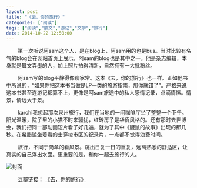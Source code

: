 ```yaml
---
layout: post
title: "《去，你的旅行》"
categories: ["阅读"]
tags: ["阅读","散文","游记","文学","旅行"]
date: 2014-10-22 12:50:00
---
```

&nbsp;&nbsp;&nbsp;&nbsp;&nbsp;&nbsp;&nbsp;&nbsp;第一次听说阿sam这个人，是在blog上，阿sam用的也是bus。当时比较有名气的blog会在网站首页上展示，阿sam的blog也是其中之一。他是杂志编辑，本身就是舞文弄墨的人，加上照片拍得清新，自然拥有一大批粉丝。

&nbsp;&nbsp;&nbsp;&nbsp;&nbsp;&nbsp;&nbsp;&nbsp;阿sam写的blog平静得像聊家常。这本《去，你的旅行》也一样。正如他书中所说的，“如果你把这本书当做是LP一类的旅游指南，那你就错了”。严格来说这本书甚至连游记都算不上，更像是阿sam旅途中的私人感情记录，点滴情愫。情景，情远大于景。

&nbsp;&nbsp;&nbsp;&nbsp;&nbsp;&nbsp;&nbsp;&nbsp;karchi我想起那次泉州旅行，我们在当地的一间咖啡厅坐了整整一个下午。阳光温暖，院子里的小猫不时来骚扰，红砖房子是华侨风格的。还有那时去世博会，我们把同一部动画短片看了好几遍，就为了其中《鼹鼠的故事》出现的那几秒。在希腊馆坐着看的士穿梭市区的纪录片，一点都不觉得浪费时间。

&nbsp;&nbsp;&nbsp;&nbsp;&nbsp;&nbsp;&nbsp;&nbsp;旅行，不同于简单的看风景。跳出日复一日的重复，远离熟悉的舒适区，让真实的自己浮出水面。更重要的是，和你一起去旅行的人。

![封面](http://img5.douban.com/lpic/s7000219.jpg)

&nbsp;&nbsp;&nbsp;&nbsp;&nbsp;&nbsp;&nbsp;&nbsp;豆瓣链接： [《去，你的旅行》](http://book.douban.com/subject/6845414/)